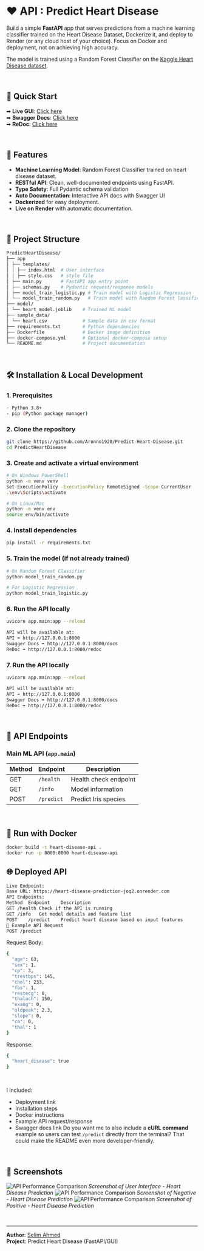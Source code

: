 # ❤️ API : Predict Heart Disease
Build a simple **FastAPI** app that serves predictions from a machine learning classifier trained on the Heart Disease Dataset, Dockerize it, and deploy to Render (or any cloud host of your choice). Focus on Docker and deployment, not on achieving high accuracy.

The model is trained using a Random Forest Classifier on the [Kaggle Heart Disease dataset](https://www.kaggle.com/datasets/johnsmith88/heart-disease-dataset).

<br/>

## 🚀 Quick Start

➡ **Live GUI**: [Click here](https://predict-heart-disease-0az6.onrender.com/) <br/>
➡ **Swagger Docs**: [Click here](https://predict-heart-disease-0az6.onrender.com/docs)<br/>
➡ **ReDoc**: [Click here](https://predict-heart-disease-0az6.onrender.com/redoc)

<br/>

## 🌟 Features
- **Machine Learning Model**: Random Forest Classifier trained on heart disease dataset.
- **RESTful API**: Clean, well-documented endpoints using FastAPI.
- **Type Safety**: Full Pydantic schema validation
- **Auto Documentation**: Interactive API docs with Swagger UI
- **Dockerized** for easy deployment.
- **Live on Render** with automatic documentation.

<br/>

## 📂 Project Structure
```bash
PredictHeartDisease/
├── app
│ ├── templates/
│ │ ├── index.html  # User interface
│ │ ├── style.css   # style file
│ ├── main.py       # FastAPI app entry point
│ ├── schemas.py    # Pydantic request/response models
│ ├── model_train_logistic.py # Train model with Logistic Regression
│ └── model_train_random.py   # Train model with Random Forest lassifier
├── model/
│ └── heart_model.joblib    # Trained ML model
├── sample_data/
│ └── heart.csv             # Sample data in csv format
├── requirements.txt        # Python dependencies
├── Dockerfile              # Docker image definition
├── docker-compose.yml      # Optional docker-compose setup
└── README.md               # Project documentation
```

<br/>

## 🛠 Installation & Local Development

### 1. Prerequisites
```bash
- Python 3.8+
- pip (Python package manager)
```

### 2. Clone the repository
```bash
git clone https://github.com/Aronno1920/Predict-Heart-Disease.git
cd PredictHeartDisease
```
### 3. Create and activate a virtual environment
```bash
# On Windows PowerShell
python -m venv venv
Set-ExecutionPolicy -ExecutionPolicy RemoteSigned -Scope CurrentUser
.\env\Scripts\activate

# On Linux/Mac
python -m venv env
source env/bin/activate
```
### 4. Install dependencies
```bash
pip install -r requirements.txt
```
### 5. Train the model (if not already trained)
```bash
# On Random Forest Classifier
python model_train_random.py

# For Logistic Regression
python model_train_logistic.py
```
### 6. Run the API locally
```bash
uvicorn app.main:app --reload

API will be available at:
API ➡ http://127.0.0.1:8000
Swagger Docs ➡ http://127.0.0.1:8000/docs
ReDoc ➡ http://127.0.0.1:8000/redoc
```

### 7. Run the API locally
```bash
uvicorn app.main:app --reload

API will be available at:
API ➡ http://127.0.0.1:8000
Swagger Docs ➡ http://127.0.0.1:8000/docs
ReDoc ➡ http://127.0.0.1:8000/redoc
```

<br/>

## 📖 API Endpoints
### Main ML API (`app.main`)

| Method | Endpoint | Description |
|--------|----------|-------------|
| GET | `/health` | Health check endpoint |
| GET | `/info` | Model information |
| POST | `/predict` | Predict Iris species |

<br/>

## 🐳 Run with Docker
```bash
docker build -t heart-disease-api .
docker run -p 8000:8000 heart-disease-api
```
## 🌐 Deployed API
```bash
Live Endpoint:
Base URL: https://heart-disease-prediction-joq2.onrender.com
API Endpoints:
Method	Endpoint	Description
GET	/health	Check if the API is running
GET	/info	Get model details and feature list
POST	/predict	Predict heart disease based on input features
📄 Example API Request
POST /predict
```
Request Body:
```bash
{
  "age": 63,
  "sex": 1,
  "cp": 3,
  "trestbps": 145,
  "chol": 233,
  "fbs": 1,
  "restecg": 0,
  "thalach": 150,
  "exang": 0,
  "oldpeak": 2.3,
  "slope": 0,
  "ca": 0,
  "thal": 1
}
```
Response:
```bash
{
  "heart_disease": true
}
```

<br/>

I included:
- Deployment link
- Installation steps
- Docker instructions
- Example API request/response
- Swagger docs link
Do you want me to also include a **cURL command** example so users can test `/predict` directly from the terminal? That could make the README even more developer-friendly.

<br/>

## 📸 Screenshots
![API Performance Comparison](screenshot/Screenshot_1.png)
*Screenshot of User Interface - Heart Disease Prediction*
![API Performance Comparison](screenshot/Screenshot_2.png)
*Screenshot of Negative - Heart Disease Prediction*
![API Performance Comparison](screenshot/Screenshot_3.png)
*Screenshot of Positive - Heart Disease Prediction*

<br/>

---

**Author**: [Selim Ahmed](https://github.com/aronno1920)  
**Project**: Predict Heart Disease (FastAPI/GUI)
